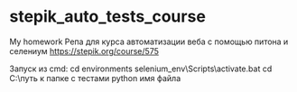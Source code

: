 # stepik_auto_tests_course
My homework
Репа для курса автоматизации веба  с помощью питона и селениум
https://stepik.org/course/575

Запуск из cmd:
cd environments
selenium_env\Scripts\activate.bat
cd C:\путь к папке с тестами
python имя файла